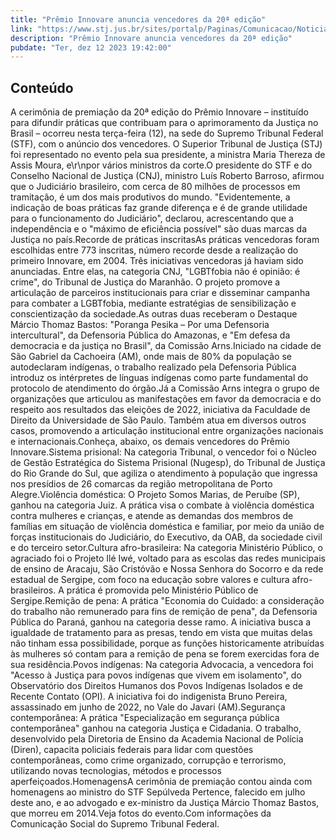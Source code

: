 ```yaml
---
title: "Prêmio Innovare anuncia vencedores da 20ª edição"
link: "https://www.stj.jus.br/sites/portalp/Paginas/Comunicacao/Noticias/2023/12122023-Premio-Innovare-anuncia-vencedores-da-20a-edicao.aspx"
description: "Prêmio Innovare anuncia vencedores da 20ª edição"
pubdate: "Ter, dez 12 2023 19:42:00"
---
```


## Conteúdo

A cerimônia de premiação da 20ª edição do Prêmio Innovare – instituído para difundir práticas que contribuam para o aprimoramento da Justiça no Brasil – ocorreu nesta terça-feira (12), na sede do Supremo Tribunal Federal (STF), com o anúncio dos vencedores. O Superior Tribunal de Justiça (STJ) foi representado no evento pela sua presidente, a ministra Maria Thereza de Assis Moura, e\r\npor vários ministros da corte.O presidente do STF e do Conselho Nacional de Justiça (CNJ), ministro Luís Roberto Barroso, afirmou que o Judiciário brasileiro, com cerca de 80 milhões de processos em tramitação, é um dos mais produtivos do mundo. "Evidentemente, a indicação de boas práticas faz grande diferença e é de grande utilidade para o funcionamento do Judiciário", declarou, acrescentando que a independência e o "máximo de eficiência possível" são duas marcas da Justiça no país.Recorde de práticas inscritasAs práticas vencedoras foram escolhidas entre 773 inscritas, número recorde desde a realização do primeiro Innovare, em 2004. Três iniciativas vencedoras já haviam sido anunciadas. Entre elas, na categoria CNJ, "LGBTfobia não é opinião: é crime", do Tribunal de Justiça do Maranhão. O projeto promove a articulação de parceiros institucionais para criar e disseminar campanha para combater a LGBTfobia, mediante estratégias de sensibilização e conscientização da sociedade.As outras duas receberam o Destaque Márcio Thomaz Bastos: "Poranga Pesika – Por uma Defensoria intercultural", da Defensoria Pública do Amazonas, e "Em defesa da democracia e da justiça no Brasil", da Comissão Arns.Iniciado na cidade de São Gabriel da Cachoeira (AM), onde mais de 80% da população se autodeclaram indígenas, o trabalho realizado pela Defensoria Pública introduz os intérpretes de línguas indígenas como parte fundamental do protocolo de atendimento do órgão.Já a Comissão Arns integra o grupo de organizações que articulou as manifestações em favor da democracia e do respeito aos resultados das eleições de 2022, iniciativa da Faculdade de Direito da Universidade de São Paulo. Também atua em diversos outros casos, promovendo a articulação institucional entre organizações nacionais e internacionais.Conheça, abaixo, os demais vencedores do Prêmio Innovare.Sistema prisional: Na categoria Tribunal, o vencedor foi o Núcleo de Gestão Estratégica do Sistema Prisional (Nugesp), do Tribunal de Justiça do Rio Grande do Sul, que agiliza o atendimento à população que ingressa nos presídios de 26 comarcas da região metropolitana de Porto Alegre.Violência doméstica: O Projeto Somos Marias, de Peruíbe (SP), ganhou na categoria Juiz. A prática visa o combate à violência doméstica contra mulheres e crianças, e atende as demandas dos membros de famílias em situação de violência doméstica e familiar, por meio da união de forças institucionais do Judiciário, do Executivo, da OAB, da sociedade civil e do terceiro setor.Cultura afro-brasileira: Na categoria Ministério Público, o agraciado foi o Projeto Ilé Iwé, voltado para as escolas das redes municipais de ensino de Aracaju, São Cristóvão e Nossa Senhora do Socorro e da rede estadual de Sergipe, com foco na educação sobre valores e cultura afro-brasileiros. A prática é promovida pelo Ministério Público de Sergipe.Remição de pena: A prática "Economia do Cuidado: a consideração do trabalho não remunerado para fins de remição de pena", da Defensoria Pública do Paraná, ganhou na categoria desse ramo. A iniciativa busca a igualdade de tratamento para as presas, tendo em vista que muitas delas não tinham essa possibilidade, porque as funções historicamente atribuídas às mulheres só contam para a remição de pena se forem exercidas fora de sua residência.Povos indígenas: Na categoria Advocacia, a vencedora foi "Acesso à Justiça para povos indígenas que vivem em isolamento", do Observatório dos Direitos Humanos dos Povos Indígenas Isolados e de Recente Contato (OPI). A iniciativa foi do indigenista Bruno Pereira, assassinado em junho de 2022, no Vale do Javari (AM).Segurança contemporânea: A prática "Especialização em segurança pública contemporânea" ganhou na categoria Justiça e Cidadania. O trabalho, desenvolvido pela Diretoria de Ensino da Academia Nacional de Polícia (Diren), capacita policiais federais para lidar com questões contemporâneas, como crime organizado, corrupção e terrorismo, utilizando novas tecnologias, métodos e processos aperfeiçoados.HomenagensA cerimônia de premiação contou ainda com homenagens ao ministro do STF Sepúlveda Pertence, falecido em julho deste ano, e ao advogado e ex-ministro da Justiça Márcio Thomaz Bastos, que morreu em 2014.Veja fotos do evento.Com informações da Comunicação Social do Supremo Tribunal Federal.
